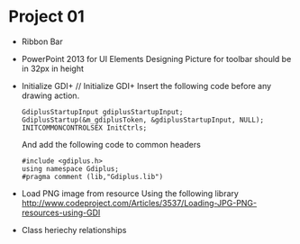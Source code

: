 # Project 01

* Ribbon Bar

* PowerPoint 2013 for UI Elements Designing 
  Picture for toolbar should be in 32px in height

* Initialize GDI+
  // Initialize GDI+
  Insert the following code before any drawing action. 

    ```
    GdiplusStartupInput gdiplusStartupInput;
    GdiplusStartup(&m_gdiplusToken, &gdiplusStartupInput, NULL);
    INITCOMMONCONTROLSEX InitCtrls;
    ```

  And add the following code to common headers

    ```
    #include <gdiplus.h>
    using namespace Gdiplus;
    #pragma comment (lib,"Gdiplus.lib")
    ```

* Load PNG image from resource
  Using the following library
  http://www.codeproject.com/Articles/3537/Loading-JPG-PNG-resources-using-GDI

* Class heriechy relationships


